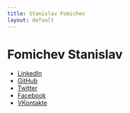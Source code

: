 ```yaml
---
title: Stanislav Fomichev
layout: default
---
```


Fomichev Stanislav
==================

* [LinkedIn](http://ru.linkedin.com/pub/stanislav-fomichev/25/860/646)
* [GitHub](http://github.com/fomichev)
* [Twitter](http://twitter.com/sdfomichev)
* [Facebook](http://www.facebook.com/people/Stanislav-Fomichev/1409375470)
* [VKontakte](http://vkontakte.ru/id2623851)
